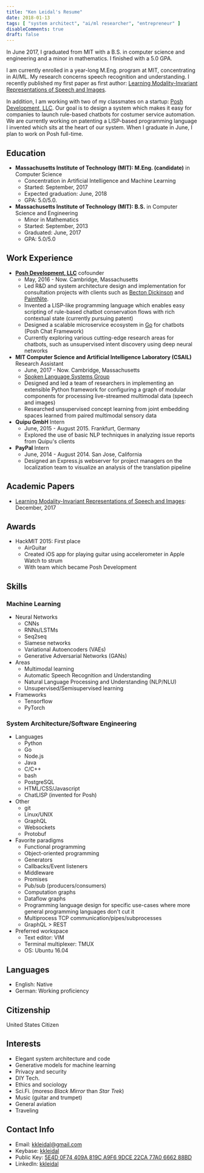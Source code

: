 ```yaml
---
title: "Ken Leidal's Resume"
date: 2018-01-13
tags: [ "system architect", "ai/ml researcher", "entrepreneur" ]
disableComments: true
draft: false
---
```


In June 2017, I graduated from MIT with a B.S. in computer science and
engineering and a minor in mathematics. I finished with a 5.0 GPA.

I am currently enrolled in a year-long M.Eng. program at MIT, concentrating
  in AI/ML.
My research concerns speech recognition and understanding.
I recently
  published my first paper as first author:
  [Learning Modality-Invariant Representations of Speech and Images](https://arxiv.org/abs/1712.03897).

In addition, I am working with two of my classmates on a startup:
  [Posh Development, LLC](https://poshdevelopment.com).
Our goal is to design a system which makes it easy for companies
  to launch rule-based chatbots for costumer service automation.
We are currently working on patenting a LISP-based programming language
  I invented which sits at the heart of our system.
When I graduate in June, I plan to work on Posh full-time.

## Education

- **Massachusetts Institute of Technology (MIT): M.Eng. (candidate)** in Computer Science
  - Concentration in Artificial Intelligence and Machine Learning
  - Started: September, 2017
  - Expected graduation: June, 2018
  - GPA: 5.0/5.0.
- **Massachusetts Institute of Technology (MIT): B.S.** in Computer Science and Engineering
  - Minor in Mathematics
  - Started: September, 2013
  - Graduated: June, 2017
  - GPA: 5.0/5.0

## Work Experience 

- [**Posh Development, LLC**](https://poshdevelopment.com) cofounder
  - May, 2016 - Now. Cambridge, Massachusetts
  - Led R&D and system architecture design and implementation for
    consultation projects with clients such as
    [Becton Dickinson](http://www.bd.com/)
    and [PaintNite](https://www.paintnite.com/).
  - Invented a LISP-like programming language which enables easy scripting
    of rule-based chatbot conservation flows with rich contextual state
    (currently pursuing patent)
  - Designed a scalable microservice ecosystem in [Go](https://golang.org/)
    for chatbots (Posh Chat Framework)
  - Currently exploring various cutting-edge research areas for chatbots,
    such as unsupervised intent discovery using deep neural networks
- **MIT Computer Science and Artificial Intelligence Laboratory (CSAIL)** Research Assistant
  - June, 2017 - Now. Cambridge, Massachusetts
  - [Spoken Language Systems Group](https://www.csail.mit.edu/research/spoken-language-systems-group)
  - Designed and led a team of researchers in implementing an
    extensible Python framework for
    configuring a graph of modular components
    for processing live-streamed multimodal data (speech and images)
  - Researched unsupervised concept learning from joint embedding
    spaces learned from paired multimodal sensory data
- **Quipu GmbH** Intern
  - June, 2015 - August 2015. Frankfurt, Germany
  - Explored the use of basic NLP techniques in analyzing issue reports from Quipu's clients
- **PayPal** Intern
  - June, 2014 - August 2014. San Jose, California
  - Designed an Express.js webserver for project managers on the localization team to visualize an analysis of the translation pipeline 

## Academic Papers

- [Learning Modality-Invariant Representations of Speech and Images](https://arxiv.org/abs/1712.03897): December, 2017

## Awards

- HackMIT 2015: First place
  - AirGuitar
  - Created iOS app for playing guitar using accelerometer in Apple Watch to strum
  - With team which became Posh Development

## Skills

### Machine Learning
- Neural Networks
  - CNNs
  - RNNs/LSTMs
  - Seq2seq
  - Siamese networks
  - Variational Autoencoders (VAEs)
  - Generative Adversarial Networks (GANs)
- Areas
  - Multimodal learning
  - Automatic Speech Recognition and Understanding
  - Natural Language Processing and Understanding (NLP/NLU)
  - Unsupervised/Semisupervised learning
- Frameworks
  - Tensorflow
  - PyTorch

### System Architecture/Software Engineering
- Languages
  - Python
  - Go
  - Node.js
  - Java
  - C/C++
  - bash
  - PostgreSQL
  - HTML/CSS/Javascript
  - ChatLISP (invented for Posh)
- Other
  - git
  - Linux/UNIX
  - GraphQL
  - Websockets
  - Protobuf
- Favorite paradigms
  - Functional programming
  - Object-oriented programming
  - Generators
  - Callbacks/Event listeners
  - Middleware
  - Promises
  - Pub/sub (producers/consumers)
  - Computation graphs
  - Dataflow graphs
  - Programming language design for specific use-cases where more general programming languages don't cut it
  - Multiprocess TCP communication/pipes/subprocesses
  - GraphQL > REST
- Preferred workspace
  - Text editor: VIM
  - Terminal multiplexer: TMUX
  - OS: Ubuntu 16.04

## Languages

- English: Native
- German: Working proficiency

## Citizenship

United States Citizen

## Interests

- Elegant system architecture and code
- Generative models for machine learning
- Privacy and security
- DIY Tech.
- Ethics and sociology
- Sci.Fi. (moreso *Black Mirror* than *Star Trek*)
- Music (guitar and trumpet)
- General aviation
- Traveling

## Contact Info

- Email: [kkleidal@gmail.com](mailto:kkleidal@gmail.com)
- Keybase: [kkleidal](https://keybase.io/kkleidal)
- Public Key: [5E4D 0F74 409A 819C A9F6  9DCE 22CA 77A0 6662 88BD](https://keybase.io/kkleidal/pgp_keys.asc?fingerprint=5e4d0f74409a819ca9f69dce22ca77a0666288bd)
- LinkedIn: [kkleidal](https://www.linkedin.com/in/kkleidal/)
